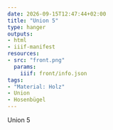 ```yaml
---
date: 2026-09-15T12:47:44+02:00
title: "Union 5"
type: hanger
outputs:
- html
- iiif-manifest
resources:
- src: "front.png"
  params:
    iiif: front/info.json
tags:
- "Material: Holz"
- Union
- Hosenbügel
---
```


Union 5
